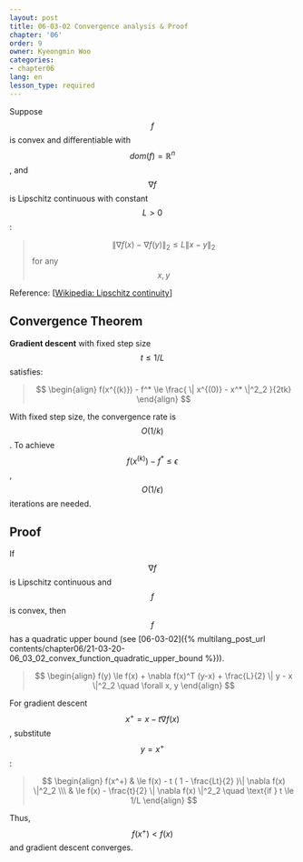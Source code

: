 ```yaml
---
layout: post
title: 06-03-02 Convergence analysis & Proof
chapter: '06'
order: 9
owner: Kyeongmin Woo
categories:
- chapter06
lang: en
lesson_type: required
---
```


Suppose $$f$$ is convex and differentiable with $$dom(f) = \mathbb{R}^n$$, and $$\nabla f$$ is Lipschitz continuous with constant $$L > 0$$:

>$$ \| \nabla f(x) - \nabla f(y) \|_2 \le L \| x - y \|_2 $$ for any $$x, y$$

Reference: [[Wikipedia: Lipschitz continuity](https://en.wikipedia.org/wiki/Lipschitz_continuity)]

## Convergence Theorem
**Gradient descent** with fixed step size $$t \le 1/L$$ satisfies:
>$$
\begin{align}
f(x^{(k)}) - f^* \le  \frac{ \| x^{(0)} - x^* \|^2_2 }{2tk}
\end{align}
$$

With fixed step size, the convergence rate is $$O(1/k)$$. To achieve $$f(x^{(k)}) - f^* \le \epsilon$$, $$O(1/\epsilon)$$ iterations are needed.

## Proof
If $$\nabla f$$ is Lipschitz continuous and $$f$$ is convex, then $$f$$ has a quadratic upper bound (see [06-03-02]({% multilang_post_url contents/chapter06/21-03-20-06_03_02_convex_function_quadratic_upper_bound %})).

> $$
\begin{align}
f(y) \le f(x) + \nabla f(x)^T (y-x) + \frac{L}{2} \| y - x \|^2_2 \quad \forall x, y
\end{align}
$$

For gradient descent $$x^+ = x - t \nabla f(x)$$, substitute $$y = x^+$$:

>$$
\begin{align}
f(x^+) & \le f(x) - t ( 1 - \frac{Lt}{2} )\| \nabla f(x) \|^2_2 \\\
& \le f(x) -  \frac{t}{2} \| \nabla f(x) \|^2_2 \quad \text{if } t \le 1/L
\end{align}
$$

Thus, $$f(x^+) < f(x)$$ and gradient descent converges.